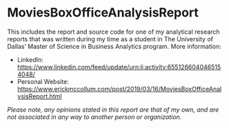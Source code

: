 # MoviesBoxOfficeAnalysisReport
This includes the report and source code for one of my analytical research reports that was written during my time as a student in The University of Dallas’ Master of Science in Business Analytics program. More information:
- LinkedIn: https://www.linkedin.com/feed/update/urn:li:activity:6551266040465154048/
- Personal Website: https://www.erickmccollum.com/post/2019/03/16/MoviesBoxOfficeAnalysisReport.html

*Please note, any opinions stated in this report are that of my own, and are not associated in any way to another person or organization.*